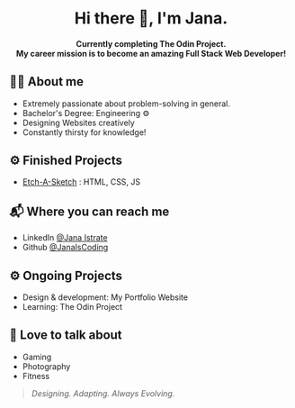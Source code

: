 <h1 align="center"> Hi there 👋, I'm Jana. </h1>

<h4 align="center">Currently completing The Odin Project.</br>
My career mission is to become an amazing Full Stack Web Developer!</br></h4>

## 👩‍🎓 About me
- Extremely passionate about problem-solving in general.</br>
- Bachelor's Degree: Engineering ⚙️ </br>
- Designing Websites creatively </br>
- Constantly thirsty for knowledge!</br>

## ⚙️ Finished Projects
- [Etch-A-Sketch](https://janaiscoding.github.io/etch-a-sketch/) : HTML, CSS, JS

## 📬 Where you can reach me
- LinkedIn [@Jana Istrate](https://www.linkedin.com/in/jana-istrate/)
- Github [@JanaIsCoding](https://github.com/JanaIsCoding)

## ⚙️ Ongoing Projects
- Design & development: My Portfolio Website
- Learning: The Odin Project 

## 💬 Love to talk about
- Gaming
- Photography
- Fitness


>*Designing. Adapting. Always Evolving.*
